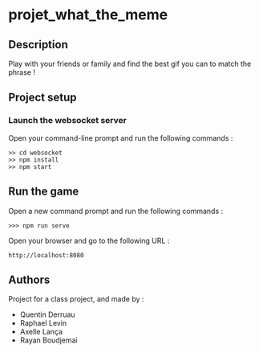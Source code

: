 # projet_what_the_meme

## Description

Play with your friends or family and find the best gif you can to match the phrase ! 

## Project setup

### Launch the websocket server

Open your command-line prompt and run the following commands :

```
>> cd websocket
>> npm install
>> npm start
```
## Run the game

Open a new command prompt and run the following commands :

```
>>> npm run serve
```

Open your browser and go to the following URL :

```http://localhost:8080```


## Authors

Project for a class project, and made by :
* Quentin Derruau
* Raphael Levin
* Axelle Lança
* Rayan Boudjemai

